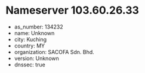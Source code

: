 # Nameserver 103.60.26.33

* as_number: 134232
* name: Unknown
* city: Kuching
* country: MY
* organization: SACOFA Sdn. Bhd.
* version: Unknown
* dnssec: true

